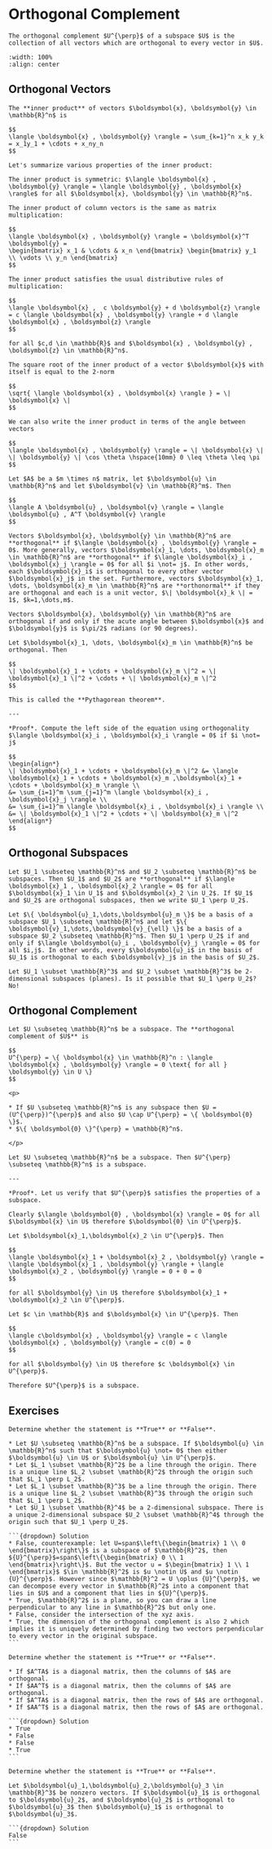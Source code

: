 # Orthogonal Complement

```{div} bigidea
The orthogonal complement $U^{\perp}$ of a subspace $U$ is the collection of all vectors which are orthogonal to every vector in $U$.
```

```{image} /img/02_02_01.png
:width: 100%
:align: center
```

## Orthogonal Vectors

```{div} definition
The **inner product** of vectors $\boldsymbol{x}, \boldsymbol{y} \in \mathbb{R}^n$ is

$$
\langle \boldsymbol{x} , \boldsymbol{y} \rangle = \sum_{k=1}^n x_k y_k = x_1y_1 + \cdots + x_ny_n
$$
```

```{div} note
Let's summarize various properties of the inner product:

The inner product is symmetric: $\langle \boldsymbol{x} , \boldsymbol{y} \rangle = \langle \boldsymbol{y} , \boldsymbol{x} \rangle$ for all $\boldsymbol{x}, \boldsymbol{y} \in \mathbb{R}^n$.

The inner product of column vectors is the same as matrix multiplication:

$$
\langle \boldsymbol{x} , \boldsymbol{y} \rangle = \boldsymbol{x}^T \boldsymbol{y} =
\begin{bmatrix} x_1 & \cdots & x_n \end{bmatrix} \begin{bmatrix} y_1 \\ \vdots \\ y_n \end{bmatrix}
$$

The inner product satisfies the usual distributive rules of multiplication:

$$
\langle \boldsymbol{x} ,  c \boldsymbol{y} + d \boldsymbol{z} \rangle = c \langle \boldsymbol{x} , \boldsymbol{y} \rangle + d \langle \boldsymbol{x} , \boldsymbol{z} \rangle
$$

for all $c,d \in \mathbb{R}$ and $\boldsymbol{x} , \boldsymbol{y} , \boldsymbol{z} \in \mathbb{R}^n$.

The square root of the inner product of a vector $\boldsymbol{x}$ with itself is equal to the 2-norm

$$
\sqrt{ \langle \boldsymbol{x} , \boldsymbol{x} \rangle } = \| \boldsymbol{x} \|
$$

We can also write the inner product in terms of the angle between vectors

$$
\langle \boldsymbol{x} , \boldsymbol{y} \rangle = \| \boldsymbol{x} \| \| \boldsymbol{y} \| \cos \theta \hspace{10mm} 0 \leq \theta \leq \pi
$$

Let $A$ be a $m \times n$ matrix, let $\boldsymbol{u} \in \mathbb{R}^n$ and let $\boldsymbol{v} \in \mathbb{R}^m$. Then

$$
\langle A \boldsymbol{u} , \boldsymbol{v} \rangle = \langle \boldsymbol{u} , A^T \boldsymbol{v} \rangle
$$

```

```{div} definition
Vectors $\boldsymbol{x}, \boldsymbol{y} \in \mathbb{R}^n$ are **orthogonal** if $\langle \boldsymbol{x} , \boldsymbol{y} \rangle = 0$. More generally, vectors $\boldsymbol{x}_1, \dots, \boldsymbol{x}_m \in \mathbb{R}^n$ are **orthogonal** if $\langle \boldsymbol{x}_i , \boldsymbol{x}_j \rangle = 0$ for all $i \not= j$. In other words, each $\boldsymbol{x}_i$ is orthogonal to every other vector $\boldsymbol{x}_j$ in the set. Furthermore, vectors $\boldsymbol{x}_1, \dots, \boldsymbol{x}_m \in \mathbb{R}^n$ are **orthonormal** if they are orthogonal and each is a unit vector, $\| \boldsymbol{x}_k \| = 1$, $k=1,\dots,m$.
```

```{div} note
Vectors $\boldsymbol{x}, \boldsymbol{y} \in \mathbb{R}^n$ are orthogonal if and only if the acute angle between $\boldsymbol{x}$ and $\boldsymbol{y}$ is $\pi/2$ radians (or 90 degrees).
```

```{div} theorem
Let $\boldsymbol{x}_1, \dots, \boldsymbol{x}_m \in \mathbb{R}^n$ be orthogonal. Then

$$
\| \boldsymbol{x}_1 + \cdots + \boldsymbol{x}_m \|^2 = \| \boldsymbol{x}_1 \|^2 + \cdots + \| \boldsymbol{x}_m \|^2
$$

This is called the **Pythagorean theorem**.

---

*Proof*. Compute the left side of the equation using orthogonality $\langle \boldsymbol{x}_i , \boldsymbol{x}_i \rangle = 0$ if $i \not= j$

$$
\begin{align*}
\| \boldsymbol{x}_1 + \cdots + \boldsymbol{x}_m \|^2 &= \langle \boldsymbol{x}_1 + \cdots + \boldsymbol{x}_m ,\boldsymbol{x}_1 + \cdots + \boldsymbol{x}_m \rangle \\
&= \sum_{i=1}^m \sum_{j=1}^m \langle \boldsymbol{x}_i , \boldsymbol{x}_j \rangle \\
&= \sum_{i=1}^m \langle \boldsymbol{x}_i , \boldsymbol{x}_i \rangle \\
&= \| \boldsymbol{x}_1 \|^2 + \cdots + \| \boldsymbol{x}_m \|^2
\end{align*}
$$

```

## Orthogonal Subspaces

```{div} definition
Let $U_1 \subseteq \mathbb{R}^n$ and $U_2 \subseteq \mathbb{R}^n$ be subspaces. Then $U_1$ and $U_2$ are **orthogonal** if $\langle \boldsymbol{x}_1 , \boldsymbol{x}_2 \rangle = 0$ for all $\boldsymbol{x}_1 \in U_1$ and $\boldsymbol{x}_2 \in U_2$. If $U_1$ and $U_2$ are orthogonal subspaces, then we write $U_1 \perp U_2$.
```

```{div} theorem
Let $\{ \boldsymbol{u}_1,\dots,\boldsymbol{u}_m \}$ be a basis of a subspace $U_1 \subseteq \mathbb{R}^n$ and let $\{ \boldsymbol{v}_1,\dots,\boldsymbol{v}_{\ell} \}$ be a basis of a subspace $U_2 \subseteq \mathbb{R}^n$. Then $U_1 \perp U_2$ if and only if $\langle \boldsymbol{u}_i , \boldsymbol{v}_j \rangle = 0$ for all $i,j$. In other words, every $\boldsymbol{u}_i$ in the basis of $U_1$ is orthogonal to each $\boldsymbol{v}_j$ in the basis of $U_2$.
```

```{div} example
Let $U_1 \subset \mathbb{R}^3$ and $U_2 \subset \mathbb{R}^3$ be 2-dimensional subspaces (planes). Is it possible that $U_1 \perp U_2$? No!
```

## Orthogonal Complement

```{div} definition
Let $U \subseteq \mathbb{R}^n$ be a subspace. The **orthogonal complement of $U$** is

$$
U^{\perp} = \{ \boldsymbol{x} \in \mathbb{R}^n : \langle \boldsymbol{x} , \boldsymbol{y} \rangle = 0 \text{ for all } \boldsymbol{y} \in U \}
$$
```

```{div} note
<p>

* If $U \subseteq \mathbb{R}^n$ is any subspace then $U = (U^{\perp})^{\perp}$ and also $U \cap U^{\perp} = \{ \boldsymbol{0} \}$.
* $\{ \boldsymbol{0} \}^{\perp} = \mathbb{R}^n$.

</p>

```

```{div} theorem
Let $U \subseteq \mathbb{R}^n$ be a subspace. Then $U^{\perp} \subseteq \mathbb{R}^n$ is a subspace.

---

*Proof*. Let us verify that $U^{\perp}$ satisfies the properties of a subspace.

Clearly $\langle \boldsymbol{0} , \boldsymbol{x} \rangle = 0$ for all $\boldsymbol{x} \in U$ therefore $\boldsymbol{0} \in U^{\perp}$.

Let $\boldsymbol{x}_1,\boldsymbol{x}_2 \in U^{\perp}$. Then

$$
\langle \boldsymbol{x}_1 + \boldsymbol{x}_2 , \boldsymbol{y} \rangle = \langle \boldsymbol{x}_1 , \boldsymbol{y} \rangle + \langle \boldsymbol{x}_2 , \boldsymbol{y} \rangle = 0 + 0 = 0
$$

for all $\boldsymbol{y} \in U$ therefore $\boldsymbol{x}_1 + \boldsymbol{x}_2 \in U^{\perp}$.

Let $c \in \mathbb{R}$ and $\boldsymbol{x} \in U^{\perp}$. Then

$$
\langle c\boldsymbol{x} , \boldsymbol{y} \rangle = c \langle \boldsymbol{x} , \boldsymbol{y} \rangle = c(0) = 0
$$

for all $\boldsymbol{y} \in U$ therefore $c \boldsymbol{x} \in U^{\perp}$.

Therefore $U^{\perp}$ is a subspace.
```

## Exercises

````{div} exercise
Determine whether the statement is **True** or **False**.

* Let $U \subseteq \mathbb{R}^n$ be a subspace. If $\boldsymbol{u} \in \mathbb{R}^n$ such that $\boldsymbol{u} \not= 0$ then either $\boldsymbol{u} \in U$ or $\boldsymbol{u} \in U^{\perp}$.
* Let $L_1 \subset \mathbb{R}^2$ be a line through the origin. There is a unique line $L_2 \subset \mathbb{R}^2$ through the origin such that $L_1 \perp L_2$.
* Let $L_1 \subset \mathbb{R}^3$ be a line through the origin. There is a unique line $L_2 \subset \mathbb{R}^3$ through the origin such that $L_1 \perp L_2$.
* Let $U_1 \subset \mathbb{R}^4$ be a 2-dimensional subspace. There is a unique 2-dimensional subspace $U_2 \subset \mathbb{R}^4$ through the origin such that $U_1 \perp U_2$.

```{dropdown} Solution
* False, counterexample: let U=span$\left\{\begin{bmatrix} 1 \\ 0 \end{bmatrix}\right\}$ is a subspace of $\mathbb{R}^2$, then ${U}^{\perp}$=span$\left\{\begin{bmatrix} 0 \\ 1 \end{bmatrix}\right\}$. But the vector u = $\begin{bmatrix} 1 \\ 1 \end{bmatrix}$ $\in \mathbb{R}^2$ is $u \notin U$ and $u \notin {U}^{\perp}$. However since $\mathbb{R}^2 = U \oplus {U}^{\perp}$, we can decompose every vector in $\mathbb{R}^2$ into a component that lies in $U$ and a component that lies in ${U}^{\perp}$.
* True, $\mathbb{R}^2$ is a plane, so you can draw a line perpendicular to any line in $\mathbb{R}^2$ but only one.
* False, consider the intersection of the xyz axis.
* True, the dimension of the orthogonal complement is also 2 which implies it is uniquely determined by finding two vectors perpendicular to every vector in the original subspace.
```

````

````{div} exercise
Determine whether the statement is **True** or **False**.

* If $A^TA$ is a diagonal matrix, then the columns of $A$ are orthogonal.
* If $AA^T$ is a diagonal matrix, then the columns of $A$ are orthogonal.
* If $A^TA$ is a diagonal matrix, then the rows of $A$ are orthogonal.
* If $AA^T$ is a diagonal matrix, then the rows of $A$ are orthogonal.

```{dropdown} Solution
* True
* False
* False
* True
```
````

````{div} exercise
Determine whether the statement is **True** or **False**.

Let $\boldsymbol{u}_1,\boldsymbol{u}_2,\boldsymbol{u}_3 \in \mathbb{R}^3$ be nonzero vectors. If $\boldsymbol{u}_1$ is orthogonal to $\boldsymbol{u}_2$, and $\boldsymbol{u}_2$ is orthogonal to $\boldsymbol{u}_3$ then $\boldsymbol{u}_1$ is orthogonal to $\boldsymbol{u}_3$.

```{dropdown} Solution
False
```
````

